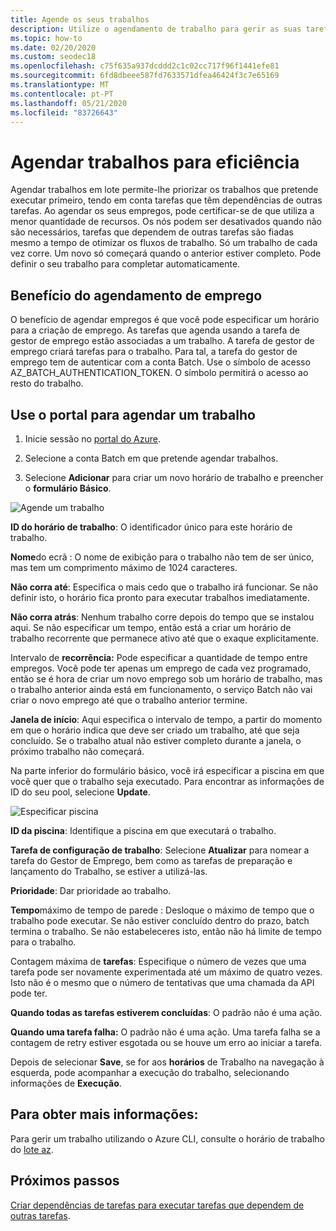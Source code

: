 ```yaml
---
title: Agende os seus trabalhos
description: Utilize o agendamento de trabalho para gerir as suas tarefas.
ms.topic: how-to
ms.date: 02/20/2020
ms.custom: seodec18
ms.openlocfilehash: c75f635a937dcddd2c1c02cc717f96f1441efe81
ms.sourcegitcommit: 6fd8dbeee587fd7633571dfea46424f3c7e65169
ms.translationtype: MT
ms.contentlocale: pt-PT
ms.lasthandoff: 05/21/2020
ms.locfileid: "83726643"
---
```

# <a name="schedule-jobs-for-efficiency"></a>Agendar trabalhos para eficiência

Agendar trabalhos em lote permite-lhe priorizar os trabalhos que pretende executar primeiro, tendo em conta tarefas que têm dependências de outras tarefas. Ao agendar os seus empregos, pode certificar-se de que utiliza a menor quantidade de recursos. Os nós podem ser desativados quando não são necessários, tarefas que dependem de outras tarefas são fiadas mesmo a tempo de otimizar os fluxos de trabalho. Só um trabalho de cada vez corre. Um novo só começará quando o anterior estiver completo. Pode definir o seu trabalho para completar automaticamente. 

## <a name="benefit-of-job-scheduling"></a>Benefício do agendamento de emprego

O benefício de agendar empregos é que você pode especificar um horário para a criação de emprego. As tarefas que agenda usando a tarefa de gestor de emprego estão associadas a um trabalho. A tarefa de gestor de emprego criará tarefas para o trabalho. Para tal, a tarefa do gestor de emprego tem de autenticar com a conta Batch. Use o símbolo de acesso AZ_BATCH_AUTHENTICATION_TOKEN. O símbolo permitirá o acesso ao resto do trabalho. 

## <a name="use-the-portal-to-schedule-a-job"></a>Use o portal para agendar um trabalho

   1. Inicie sessão no [portal do Azure](https://portal.azure.com/).

   2. Selecione a conta Batch em que pretende agendar trabalhos.

   3. Selecione **Adicionar** para criar um novo horário de trabalho e preencher o **formulário Básico**.



![Agende um trabalho][1]

**ID do horário de trabalho**: O identificador único para este horário de trabalho.

**Nome**do ecrã : O nome de exibição para o trabalho não tem de ser único, mas tem um comprimento máximo de 1024 caracteres.

**Não corra até**: Especifica o mais cedo que o trabalho irá funcionar. Se não definir isto, o horário fica pronto para executar trabalhos imediatamente.

**Não corra atrás**: Nenhum trabalho corre depois do tempo que se instalou aqui. Se não especificar um tempo, então está a criar um horário de trabalho recorrente que permanece ativo até que o exaque explicitamente.

Intervalo de **recorrência:** Pode especificar a quantidade de tempo entre empregos. Você pode ter apenas um emprego de cada vez programado, então se é hora de criar um novo emprego sob um horário de trabalho, mas o trabalho anterior ainda está em funcionamento, o serviço Batch não vai criar o novo emprego até que o trabalho anterior termine.  

**Janela de início**: Aqui especifica o intervalo de tempo, a partir do momento em que o horário indica que deve ser criado um trabalho, até que seja concluído. Se o trabalho atual não estiver completo durante a janela, o próximo trabalho não começará.

Na parte inferior do formulário básico, você irá especificar a piscina em que você quer que o trabalho seja executado. Para encontrar as informações de ID do seu pool, selecione **Update**. 

![Especificar piscina][2]


**ID da piscina**: Identifique a piscina em que executará o trabalho.

**Tarefa de configuração de trabalho**: Selecione **Atualizar** para nomear a tarefa do Gestor de Emprego, bem como as tarefas de preparação e lançamento do Trabalho, se estiver a utilizá-las.

**Prioridade**: Dar prioridade ao trabalho.

**Tempo**máximo de tempo de parede : Desloque o máximo de tempo que o trabalho pode executar. Se não estiver concluído dentro do prazo, batch termina o trabalho. Se não estabeleceres isto, então não há limite de tempo para o trabalho.

Contagem máxima de **tarefas**: Especifique o número de vezes que uma tarefa pode ser novamente experimentada até um máximo de quatro vezes. Isto não é o mesmo que o número de tentativas que uma chamada da API pode ter.

**Quando todas as tarefas estiverem concluídas**: O padrão não é uma ação.

**Quando uma tarefa falha:** O padrão não é uma ação. Uma tarefa falha se a contagem de retry estiver esgotada ou se houve um erro ao iniciar a tarefa. 

Depois de selecionar **Save**, se for aos **horários** de Trabalho na navegação à esquerda, pode acompanhar a execução do trabalho, selecionando informações de **Execução**.


## <a name="for-more-information"></a>Para obter mais informações:

Para gerir um trabalho utilizando o Azure CLI, consulte o horário de trabalho do [lote az](https://docs.microsoft.com/cli/azure/batch/job-schedule?view=azure-cli-latest).

## <a name="next-steps"></a>Próximos passos

[Criar dependências de tarefas para executar tarefas que dependem de outras tarefas](batch-task-dependencies.md).





[1]: ./media/batch-job-schedule/add_job_schedule-02.png
[2]: ./media/batch-job-schedule/add_job_schedule-03.png



